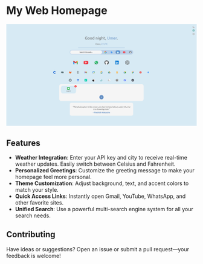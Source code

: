 # My Web Homepage

![Homepage Preview](preview.png)

## Features

- **Weather Integration**: Enter your API key and city to receive real-time weather updates. Easily switch between Celsius and Fahrenheit.
- **Personalized Greetings**: Customize the greeting message to make your homepage feel more personal.
- **Theme Customization**: Adjust background, text, and accent colors to match your style.
- **Quick Access Links**: Instantly open Gmail, YouTube, WhatsApp, and other favorite sites.
- **Unified Search**: Use a powerful multi-search engine system for all your search needs.

## Contributing

Have ideas or suggestions? Open an issue or submit a pull request—your feedback is welcome!
